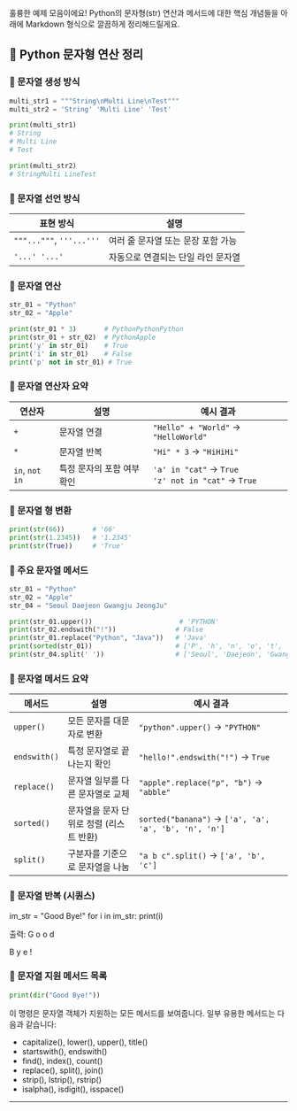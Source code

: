 훌륭한 예제 모음이에요! Python의 문자형(str) 연산과 메서드에 대한 핵심 개념들을 아래에 Markdown 형식으로 깔끔하게 정리해드릴게요.

## 🧾 Python 문자형 연산 정리
### 📌 문자열 생성 방식
```python
multi_str1 = """String\nMulti Line\nTest"""
multi_str2 = 'String' 'Multi Line' 'Test'

print(multi_str1)
# String
# Multi Line
# Test

print(multi_str2)
# StringMulti LineTest
```


### 🧾 문자열 선언 방식
| 표현 방식              | 설명                          |
|-----------------------|-------------------------------|
| `"""..."""`, `'''...'''` | 여러 줄 문자열 또는 문장 포함 가능 |
| `'...' '...'`         | 자동으로 연결되는 단일 라인 문자열 |


### 🔡 문자열 연산
```python
str_01 = "Python"
str_02 = "Apple"

print(str_01 * 3)       # PythonPythonPython
print(str_01 + str_02)  # PythonApple
print('y' in str_01)    # True
print('i' in str_01)    # False
print('p' not in str_01) # True
```

### 🔡 문자열 연산자 요약

| 연산자       | 설명                         | 예시 결과                    |
|--------------|------------------------------|------------------------------|
| `+`          | 문자열 연결                   | `"Hello" + "World"` → `"HelloWorld"` |
| `*`          | 문자열 반복                   | `"Hi" * 3` → `"HiHiHi"`      |
| `in`, `not in` | 특정 문자의 포함 여부 확인     | `'a' in "cat"` → `True`<br>`'z' not in "cat"` → `True` |



### 🔄 문자열 형 변환
```python
print(str(66))       # '66'
print(str(1.2345))   # '1.2345'
print(str(True))     # 'True'
```


### 🧠 주요 문자열 메서드
```python
str_01 = "Python"
str_02 = "Apple"
str_04 = "Seoul Daejeon Gwangju JeongJu"

print(str_01.upper())                      # 'PYTHON'
print(str_02.endswith("!"))               # False
print(str_01.replace("Python", "Java"))   # 'Java'
print(sorted(str_01))                     # ['P', 'h', 'n', 'o', 't', 'y']
print(str_04.split(' '))                  # ['Seoul', 'Daejeon', 'Gwangju', 'JeongJu']
```


### 🧠 문자열 메서드 요약

| 메서드       | 설명                              | 예시 결과                        |
|--------------|-----------------------------------|----------------------------------|
| `upper()`    | 모든 문자를 대문자로 변환           | `"python".upper()` → `"PYTHON"` |
| `endswith()` | 특정 문자열로 끝나는지 확인         | `"hello!".endswith("!")` → `True` |
| `replace()`  | 문자열 일부를 다른 문자열로 교체     | `"apple".replace("p", "b")` → `"abble"` |
| `sorted()`   | 문자열을 문자 단위로 정렬 (리스트 반환) | `sorted("banana")` → `['a', 'a', 'a', 'b', 'n', 'n']` |
| `split()`    | 구분자를 기준으로 문자열을 나눔      | `"a b c".split()` → `['a', 'b', 'c']` |



### 🔁 문자열 반복 (시퀀스)
im_str = "Good Bye!"
for i in im_str:
    print(i)


출력:
G
o
o
d
 
B
y
e
!



### 🧰 문자열 지원 메서드 목록
```python
print(dir("Good Bye!"))
```

이 명령은 문자열 객체가 지원하는 모든 메서드를 보여줍니다. 
일부 유용한 메서드는 다음과 같습니다:
- capitalize(), lower(), upper(), title()
- startswith(), endswith()
- find(), index(), count()
- replace(), split(), join()
- strip(), lstrip(), rstrip()
- isalpha(), isdigit(), isspace()

----

